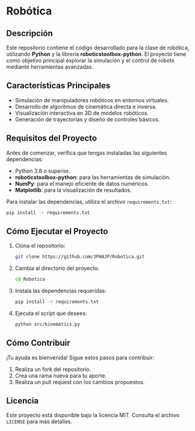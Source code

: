 ﻿# Robótica

## Descripción
Este repositorio contiene el código desarrollado para la clase de robótica, utilizando **Python** y la librería **roboticstoolbox-python**. El proyecto tiene como objetivo principal explorar la simulación y el control de robots mediante herramientas avanzadas.

## Características Principales
- Simulación de manipuladores robóticos en entornos virtuales.
- Desarrollo de algoritmos de cinemática directa e inversa.
- Visualización interactiva en 3D de modelos robóticos.
- Generación de trayectorias y diseño de controles básicos.

## Requisitos del Proyecto
Antes de comenzar, verifica que tengas instaladas las siguientes dependencias:

- Python 3.8 o superior.
- **roboticstoolbox-python**: para las herramientas de simulación.
- **NumPy**: para el manejo eficiente de datos numéricos.
- **Matplotlib**: para la visualización de resultados.

Para instalar las dependencias, utiliza el archivo `requirements.txt`:
```bash
pip install -r requirements.txt
```


## Cómo Ejecutar el Proyecto
1. Clona el repositorio:
   ```bash
   git clone https://github.com/JPHAJP/Robotica.git
   ```

2. Cambia al directorio del proyecto:
   ```bash
   cd Robotica
   ```

3. Instala las dependencias requeridas:
   ```bash
   pip install -r requirements.txt
   ```

4. Ejecuta el script que desees:
   ```bash
   python src/kinematics.py
   ```

## Cómo Contribuir
¡Tu ayuda es bienvenida! Sigue estos pasos para contribuir:
1. Realiza un fork del repositorio.
2. Crea una rama nueva para tu aporte.
3. Realiza un pull request con los cambios propuestos.

## Licencia
Este proyecto está disponible bajo la licencia MIT. Consulta el archivo `LICENSE` para más detalles.

